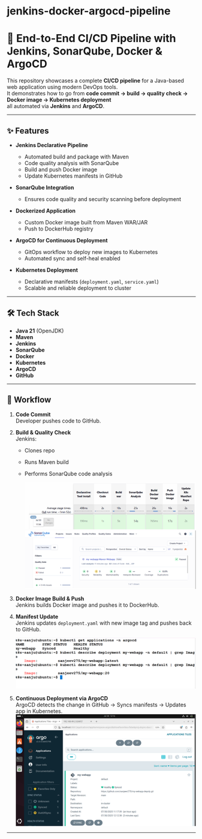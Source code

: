 # jenkins-docker-argocd-pipeline
# 🚀 End-to-End CI/CD Pipeline with Jenkins, SonarQube, Docker & ArgoCD

This repository showcases a complete **CI/CD pipeline** for a Java-based web application using modern DevOps tools.  
It demonstrates how to go from **code commit → build → quality check → Docker image → Kubernetes deployment**  
all automated via **Jenkins** and **ArgoCD**.

---

## ✨ Features

- **Jenkins Declarative Pipeline**
  - Automated build and package with Maven
  - Code quality analysis with SonarQube
  - Build and push Docker image
  - Update Kubernetes manifests in GitHub

- **SonarQube Integration**
  - Ensures code quality and security scanning before deployment

- **Dockerized Application**
  - Custom Docker image built from Maven WAR/JAR
  - Push to DockerHub registry

- **ArgoCD for Continuous Deployment**
  - GitOps workflow to deploy new images to Kubernetes
  - Automated sync and self-heal enabled

- **Kubernetes Deployment**
  - Declarative manifests (`deployment.yaml`, `service.yaml`)
  - Scalable and reliable deployment to cluster

---

## 🛠️ Tech Stack

- **Java 21** (OpenJDK)
- **Maven**
- **Jenkins**
- **SonarQube**
- **Docker**
- **Kubernetes**
- **ArgoCD**
- **GitHub**

---

## 🔄 Workflow

1. **Code Commit**  
   Developer pushes code to GitHub.

2. **Build & Quality Check**  
   Jenkins:
   - Clones repo  
   - Runs Maven build  
   - Performs SonarQube code analysis

     ![Jenkins-status](Screenshots/jenkins_dashboard.png)        
     ![Sonarqube](Screenshots/sonarqube.png)

3. **Docker Image Build & Push**  
   Jenkins builds Docker image and pushes it to DockerHub.

4. **Manifest Update**  
   Jenkins updates `deployment.yaml` with new image tag and pushes back to GitHub.

     ![updated version](Screenshots/updated.png)

6. **Continuous Deployment via ArgoCD**  
   ArgoCD detects the change in GitHub → Syncs manifests → Updates app in Kubernetes.
     ![Argocd](Screenshots/argocd.png)

---

